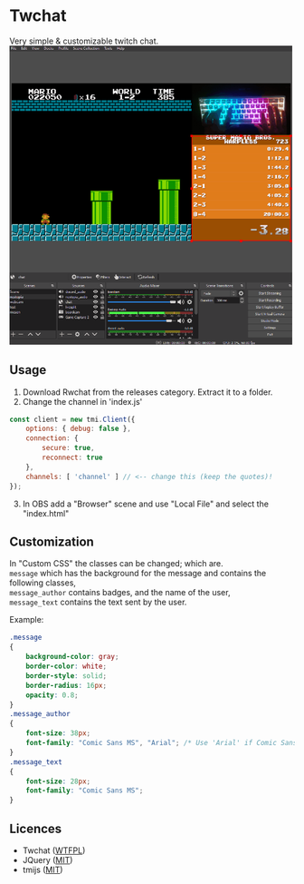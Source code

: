 # Twchat
Very simple & customizable twitch chat.  
<img src="./images/example.gif" alt="drawing" width="500"/>

## Usage
1. Download Rwchat from the releases category. Extract it to a folder.
2. Change the channel in 'index.js'
```javascript
const client = new tmi.Client({
	options: { debug: false },
    connection: {
        secure: true,
        reconnect: true
    },
	channels: [ 'channel' ] // <-- change this (keep the quotes)!
});
```
3. In OBS add a "Browser" scene and use "Local File" and select the "index.html"

## Customization
In "Custom CSS" the classes can be changed; which are.  
``message`` which has the background for the message and contains the following classes,  
``message_author`` contains badges, and the name of the user,  
``message_text`` contains the text sent by the user.   

Example:
```css
.message
{
    background-color: gray;
    border-color: white;
    border-style: solid;
    border-radius: 16px;
    opacity: 0.8;
}
.message_author
{
    font-size: 38px;
    font-family: "Comic Sans MS", "Arial"; /* Use 'Arial' if Comic Sans wasn't found */
}
.message_text
{
    font-size: 28px;
    font-family: "Comic Sans MS";
}
```

## Licences
- Twchat ([WTFPL](./LICENCE))
- JQuery ([MIT](https://jquery.org/license/))
- tmijs ([MIT](https://github.com/tmijs/tmi.js/blob/main/LICENSE))
